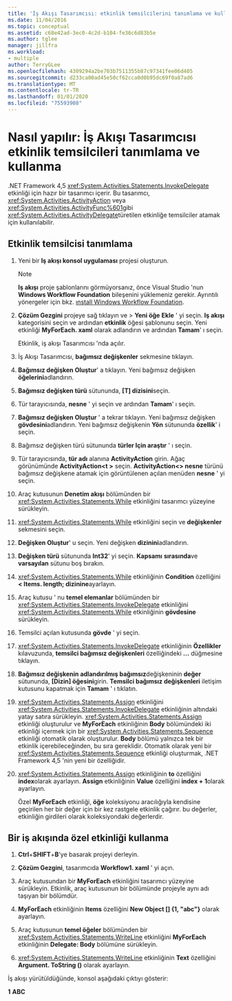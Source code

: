 ```yaml
---
title: 'İş Akışı Tasarımcısı: etkinlik temsilcilerini tanımlama ve kullanma'
ms.date: 11/04/2016
ms.topic: conceptual
ms.assetid: c68e42ad-3ec0-4c2d-b104-fe36c6d83b5e
ms.author: tglee
manager: jillfra
ms.workload:
- multiple
author: TerryGLee
ms.openlocfilehash: 4309294a2be703b7511355b87c97341fee06d405
ms.sourcegitcommit: d233ca00ad45e50cf62cca0d0b95dc69f0a87ad6
ms.translationtype: MT
ms.contentlocale: tr-TR
ms.lasthandoff: 01/01/2020
ms.locfileid: "75593908"
---
```

# <a name="how-to-define-and-consume-activity-delegates-in-the-workflow-designer"></a>Nasıl yapılır: İş Akışı Tasarımcısı etkinlik temsilcileri tanımlama ve kullanma

.NET Framework 4,5 <xref:System.Activities.Statements.InvokeDelegate> etkinliği için hazır bir tasarımcı içerir. Bu tasarımcı, <xref:System.Activities.ActivityAction> veya <xref:System.Activities.ActivityFunc%601>gibi <xref:System.Activities.ActivityDelegate>türetilen etkinliğe temsilciler atamak için kullanılabilir.

## <a name="define-an-activity-delegate"></a>Etkinlik temsilcisi tanımlama

1. Yeni bir **Iş akışı konsol uygulaması** projesi oluşturun.

   > [!NOTE]
   > **Iş akışı** proje şablonlarını görmüyorsanız, önce Visual Studio 'nun **Windows Workflow Foundation** bileşenini yüklemeniz gerekir. Ayrıntılı yönergeler için bkz. [ınstall Windows Workflow Foundation](developing-applications-with-the-workflow-designer.md#install-windows-workflow-foundation).

3. **Çözüm Gezgini** projeye sağ tıklayın ve > **Yeni öğe** **Ekle** ' yi seçin. **Iş akışı** kategorisini seçin ve ardından **etkinlik** öğesi şablonunu seçin. Yeni etkinliği **MyForEach. xaml** olarak adlandırın ve ardından **Tamam**' ı seçin.

   Etkinlik, iş akışı Tasarımcısı 'nda açılır.

4. İş Akışı Tasarımcısı, **bağımsız değişkenler** sekmesine tıklayın.

5. **Bağımsız değişken Oluştur**' a tıklayın. Yeni bağımsız değişken **öğelerini**adlandırın.

6. **Bağımsız değişken türü** sütununda, **[T] dizisini**seçin.

7. Tür tarayıcısında, **nesne** ' yi seçin ve ardından **Tamam**' ı seçin.

8. **Bağımsız değişken Oluştur** ' a tekrar tıklayın. Yeni bağımsız değişken **gövdesini**adlandırın. Yeni bağımsız değişkenin **Yön** sütununda **özellik**' i seçin.

9. Bağımsız değişken türü sütununda **türler Için araştır** ' ı seçin.

10. Tür tarayıcısında, **tür adı** alanına **ActivityAction** girin. Ağaç görünümünde **ActivityAction\<t >** seçin. **ActivityAction\<> nesne** türünü bağımsız değişkene atamak için görüntülenen açılan menüden **nesne** ' yi seçin.

11. Araç kutusunun **Denetim akışı** bölümünden bir <xref:System.Activities.Statements.While> etkinliğini tasarımcı yüzeyine sürükleyin.

12. <xref:System.Activities.Statements.While> etkinliğini seçin ve **değişkenler** sekmesini seçin.

13. **Değişken Oluştur**' u seçin. Yeni değişken **dizinini**adlandırın.

14. **Değişken türü** sütununda **Int32**' yi seçin. **Kapsamı** **sırasında**ve **varsayılan** sütunu boş bırakın.

15. <xref:System.Activities.Statements.While> etkinliğinin **Condition** özelliğini **< Items. length; dizinine**ayarlayın.

16. Araç kutusu ' nu **temel elemanlar** bölümünden bir <xref:System.Activities.Statements.InvokeDelegate> etkinliğini <xref:System.Activities.Statements.While> etkinliğinin **gövdesine** sürükleyin.

17. Temsilci açılan kutusunda **gövde** ' yi seçin.

18. <xref:System.Activities.Statements.InvokeDelegate> etkinliğinin **Özellikler** kılavuzunda, **temsilci bağımsız değişkenleri** özelliğindeki **...** düğmesine tıklayın.

19. **Bağımsız değişkenin adlandırılmış bağımsız**değişkeninin **değer** sütununda, **[Dizin] öğesini**girin. **Temsilci bağımsız değişkenleri** iletişim kutusunu kapatmak için **Tamam** ' ı tıklatın.

20. <xref:System.Activities.Statements.Assign> etkinliğini <xref:System.Activities.Statements.InvokeDelegate> etkinliğinin altındaki yatay satıra sürükleyin. <xref:System.Activities.Statements.Assign> etkinliği oluşturulur ve **MyForEach** etkinliğinin **Body** bölümündeki iki etkinliği içermek için bir <xref:System.Activities.Statements.Sequence> etkinliği otomatik olarak oluşturulur. **Body** bölümü yalnızca tek bir etkinlik içerebileceğinden, bu sıra gereklidir. Otomatik olarak yeni bir <xref:System.Activities.Statements.Sequence> etkinliği oluşturmak, .NET Framework 4,5 'nin yeni bir özelliğidir.

21. <xref:System.Activities.Statements.Assign> etkinliğinin **to** özelliğini **index**olarak ayarlayın. **Assign** etkinliğinin **Value** özelliğini **index + 1**olarak ayarlayın.

    Özel **MyForEach** etkinliği, **öğe** koleksiyonu aracılığıyla kendisine geçirilen her bir değer için bir kez rastgele etkinlik çağırır. bu değerler, etkinliğin girdileri olarak koleksiyondaki değerlerdir.

## <a name="use-the-custom-activity-in-a-workflow"></a>Bir iş akışında özel etkinliği kullanma

1. **Ctrl**+**SHIFT**+**B**'ye basarak projeyi derleyin.

2. **Çözüm Gezgini**, tasarımcıda **Workflow1. xaml** ' yi açın.

3. Araç kutusundan bir **MyForEach** etkinliğini tasarımcı yüzeyine sürükleyin. Etkinlik, araç kutusunun bir bölümünde projeyle aynı adı taşıyan bir bölümdür.

4. **MyForEach** etkinliğinin **Items** özelliğini **New Object [] {1, "abc"}** olarak ayarlayın.

5. Araç kutusunun **temel öğeler** bölümünden bir <xref:System.Activities.Statements.WriteLine> etkinliğini **MyForEach** etkinliğinin **Delegate: Body** bölümüne sürükleyin.

6. <xref:System.Activities.Statements.WriteLine> etkinliğinin **Text** özelliğini **Argument. ToString ()** olarak ayarlayın.

İş akışı yürütüldüğünde, konsol aşağıdaki çıktıyı gösterir:

**1**
**ABC**
